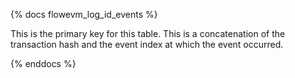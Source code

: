 {% docs flowevm_log_id_events %}

This is the primary key for this table. This is a concatenation of the transaction hash and the event index at which the event occurred. 

{% enddocs %}
